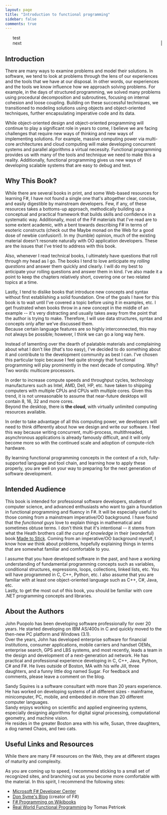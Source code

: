 ```yaml
---
layout: page
title: "Introduction to functional programming"
sidebar: false
comments: true
---
```

<link rel="stylesheet" type="text/css" href="/stylesheets/fsurvival.css"/>

<ul style="list-style:none">
<li class="right">
test
</li>
<li style="float: right">
 | 
</li>
    <li class="right">
next
    </li>
</ul>

## Introduction
There are many ways to examine problems and model their solutions. 
In software, we tend to look at problems through the lens of our experiences and the tools that we have at our disposal. 
In other words, our experiences and the tools we know influence how we approach solving problems. 
For example, in the days of structured programming, we solved many problems using procedural decomposition and subroutines, focusing on internal cohesion and loose coupling. 
Building on these successful techniques, we transitioned to modeling solutions using objects and object-oriented techniques, further encapsulating imperative code and its data.

While object-oriented design and object-oriented programming will continue to play a significant role in years to come, 
I believe we are facing challenges that require new ways of thinking and new ways of implementing solutions. 
For example, massive computing power via multi-core architectures and cloud computing will make developing concurrent systems and parallel algorithms a virtual necessity. 
Functional programming provides us with many of the tools and technique we need to make this a reality. 
Additionally, functional programming gives us new ways of developing scalable systems that are easy to debug and test.

## Why This Book?
While there are several books in print, and some Web-based resources for learning F#, I have not found a single one that's altogether clear, concise, and easily digestible by mainstream developers. 
Few, if any, of these resources takes a bottoms-up approach, methodically building up a conceptual and practical framework that builds skills and confidence in a systematic way. 
Additionally, most of the F# materials that I've read are to some extent academic, with a bent towards describing F# in terms of esoteric constructs 
(check out the Maybe monad on the Web for a good dose of newbie confusion!). 
In my (humble) opinion, much of the existing material doesn't resonate naturally with OO application developers. 
These are the issues that I've tried to address with this book.

Also, whenever I read technical books, I ultimately have questions that roll through my head as I go. 
The books I tend to love anticipate my *rolling questions* and answer them quickly and clearly. 
I will do my best to anticipate your rolling questions and answer them in kind. 
I've also made it a point to keep the chapters relatively short, covering one or two related topics at a time.

Lastly, I tend to dislike books that introduce new concepts and syntax without first establishing a solid foundation. 
One of the goals I have for this book is to wait until I've covered a topic before using it in examples, etc. 
I get frustrated when books throw in a new concept in the middle of an example -- it's very distracting and usually takes away from the point that the author is trying to make. 
Therefore, I will use data structures, syntax and concepts only after we've discussed them.  
Because certain language features are so highly interconnected, this may not always be possible; however, I think we can go a long way here.

Instead of lamenting over the dearth of palatable materials and complaining about what I don't like (that's too easy), 
I've decided to do something about it and contribute to the development community as best I can. 
I've chosen this particular topic because I feel quite strongly that functional programming will play prominently in the next decade of computing. 
Why? Two words: multicore processors.

In order to increase compute speeds and throughput cycles, technology manufacturers such as Intel, AMD, Dell, HP, etc. have taken to shipping computers with multiple CPUs and CPUs with multiple cores. 
Given this trend, it is not unreasonable to assume that near-future desktops will contain 8, 16, 32 and more cores.  
Beyond the desktop, there is **the cloud**, with virtually unlimited computing resources available.

In order to take advantage of all this computing power, we developers will need to think differently about how we design and write our software. 
I feel this way because writing concurrent, multi-process, multithreaded, asynchronous applications is already famously difficult, and it will only become more so with the continued scale and 
adoption of compute-rich hardware.

By learning functional programming concepts in the context of a rich, fully-supported language and tool chain, and learning how to apply these properly, 
you are well on your way to preparing for the next generation of software development.

## Intended Audience
This book is intended for professional software developers, students of computer science, and advanced enthusiasts who want to gain a foundation in functional programming and fluency in F#. 
It will be especially useful to those coming from a mainstream imperative/OO background. 
I have found that the *functional guys* love to explain things in mathematical and sometimes obtuse terms. 
I don't think that it's intentional -- it stems from what the Heath brothers call *the curse of knowledge* in their (wonderful) book [Made to Stick](https://en.wikipedia.org/wiki/Made_to_Stick). 
Coming from an imperative/OO background myself, I know how *we* think about problems, hopefully explaining things in terms that are somewhat familiar and comfortable to you.

I assume that you have developed software in the past, and have a working understanding of fundamental programming concepts such as variables, conditional structures, expressions, loops, 
collections, linked lists, etc. 
You will have programmed in C, C++, Python, etc. 
I also assume that you are familiar with at least one object-oriented language such as C++, C#, Java, etc.  
Lastly, to get the most out of this book, you should be familiar with core .NET programming concepts and libraries.

## About the Authors
John Puopolo has been developing software professionally for over 20 years. He started developing on IBM AS/400s in C and quickly moved to the then-new PC platform and Windows (3.1).  
Over the years, John has developed enterprise software for financial institutions, consumer applications, mobile carriers and handset OEMs, enterprise search, GPS and LBS systems, 
and most recently, leads a team in the design and development of a next-generation ad network. 
He has practical and professional experience developing in C, C++, Java, Python, C# and F#. 
He lives outside of Boston, MA with his wife Jill, three daughters, and a funny little dog named Sugar. 
For feedback and comments, please leave a comment on the blog.

Sandy Squires is a software consultant with more than 20 years experience.  
He has worked on developing systems of all different sizes - mainframe, minicomputer, PC, mobile, and embedded in more than 20 different computer languages.  
Sandy enjoys working on scientific and applied engineering systems, especially designing algorithms for digital signal processing, computational geometry, and machine vision.  
He resides in the greater Boston area with his wife, Susan, three daughters, a dog named Chaos, and two cats.

## Useful Links and Resources
While there are many F# resources on the Web, they are at different stages of maturity and complexity. 

As you are coming up to speed, I recommend sticking to a small set of recognized sites, and branching out as you become more comfortable with the material.
In this spirit, I recommend the following sites:

+ [Microsoft F# Developer Center](http://msdn.microsoft.com/en-us/vstudio/hh388569.aspx)
+ [Don Syme's Blog](http://blogs.msdn.com/b/dsyme/) (creator of F#)
+ [F# Programming on Wikibooks](https://en.wikibooks.org/wiki/F_Sharp_Programming)
+ [Real World Functional Programming](http://www.functional-programming.net/) by Tomas Petricek
